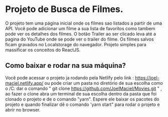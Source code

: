 # Projeto de Busca de Filmes.

O projeto tem uma página inicial onde os filmes sao listados a partir de uma API.
Você pode adicionar um filme a sua lista de favoritos como tambem pode ver os detalhes dos filmes.
O botão Trailer ao ser clicado leva até a pagina do YouTube  onde se pode ver o trailer do filme.
Os filmes salvos ficam gravados no Localstorage do navegador.
Projeto simples para  massificar os conceitos do ReactJS.

## Como  baixar e rodar na sua máquina?
Você pode acessar o projeto ja rodando pela Netlify pelo link : https://joel-maciel.netlify.app/   ou 
 pode criar um pasta no diretório  de sua escolha como o /C: dar o comando " git clone https://github.com/JoelMaciel/Movies.git " ,
 ao fazer o clone abra um terminal  de sua escolha dentro da pasta que foi clonado o projeto e de o comando "yarn".
 Espere ele baixar os pacotes do projeto e quando finalizar  dê o  comando 'yarn start" para rodar o projeto e abrir  no browser.


